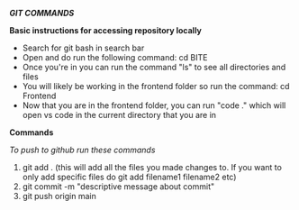 ***GIT COMMANDS***

**Basic instructions for accessing repository locally**
<ul>
    <li>Search for git bash in search bar</li>
    <li>Open and do run the following command: cd BITE</li>
    <li>Once you're in you can run the command "ls" to see all directories and files</li>
    <li>You will likely be working in the frontend folder so run the command: cd Frontend</li>
    <li>Now that you are in the frontend folder, you can run "code ." which will open vs code in the current directory that you are in</li>
</ul>

**Commands**

*To push to github run these commands*
<ol>
    <li>git add . (this will add all the files you made changes to. If you want to only add specific files do git add filename1 filename2 etc)</li>
    <li>git commit -m "descriptive message about commit"</li>
    <li>git push origin main</li>
</ol>